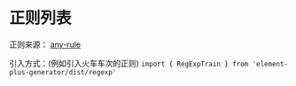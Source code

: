 # 正则列表

正则来源： [any-rule](https://github.com/any86/any-rule)

引入方式：(例如引入火车车次的正则) `import { RegExpTrain } from 'element-plus-generator/dist/regexp'`

<div v-loading="loading">
  <div class="code"  id="regexp" />
</div>

<!-- <iframe id="regexp" src="https://qq390405712.gitee.io/element-plus-generator-demo/" width="100%" height="auto"></iframe> -->


<!-- <RegexpCom/>
<script setup>
import RegexpCom from './../../../element-plus-generator-demo/src/views/Regexp/index.vue'
</script>  -->

<script setup>
  import {onMounted,ref} from 'vue'
  let loading = ref(true)
  onMounted(()=>{
    let iframe = document.createElement("iframe");
    iframe.style.width = '100%'
    iframe.src = "https://qq390405712.gitee.io/element-plus-generator-demo/";
    if (iframe.attachEvent) {
        iframe.attachEvent("onload", function () {
            loading.value = false
        });
    } else {
        iframe.onload = function () {
            loading.value = false
        };
    }
    document.querySelector("#regexp").appendChild(iframe);
  })
</script>
